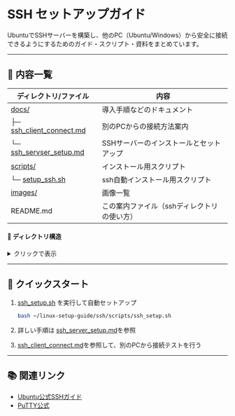 # SSH セットアップガイド

UbuntuでSSHサーバーを構築し、他のPC（Ubuntu/Windows）から安全に接続できるようにするためのガイド・スクリプト・資料をまとめています。

---

## 📄 内容一覧

| ディレクトリ/ファイル                  | 内容                   |
| ---------------------------- | -------------------- |
| [docs/](./docs/)                | 導入手順などのドキュメント         |
| ├─ [ssh_client_connect.md](./docs/ssh_client_connect.md) | 別のPCからの接続方法案内            |
| └─ [ssh_servser_setup.md](./docs/ssh_server_setup.md)       | SSHサーバーのインストールとセットアップ |
| [scripts/](./scripts/)                       | インストール用スクリプト            |
| └─ [setup_ssh.sh](./scripts/setup_ssh.sh)    | ssh自動インストール用スクリプト      |
| [images/](./images/)                       | 画像一覧    |
| README.md                            | この案内ファイル（sshディレクトリの使い方）

#### 📂 ディレクトリ構造

<details>
<summary>クリックで表示</summary>

```plaintext
./
├── README.md
├── docs/
│   ├── ssh_client_connect.md
│   └── ssh_server_setup.md
├── images/
└── scripts/
    └── ssh_setup.sh
```

</details>

---

## 🚀 クイックスタート

1. [ssh_setup.sh](./scripts/ssh_setup.sh) を実行して自動セットアップ

    ```bash
    bash ~/linux-setup-guide/ssh/scripts/ssh_setup.sh
    ```

2. 詳しい手順は [ssh_server_setup.md](./docs/ssh_server_setup.md)を参照

3. [ssh_client_connect.md](./docs/ssh_client_connect.md)を参照して、別のPCから接続テストを行う

---

## 📚 関連リンク

- [Ubuntu公式SSHガイド](https://help.ubuntu.com/community/SSH)
- [PuTTY公式](https://www.chiark.greenend.org.uk/~sgtatham/putty/)
